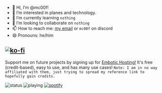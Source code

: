 - 👋 Hi, I’m @mc00f!
- 👀 I’m interested in planes and technology.
- 🌱 I’m currently learning `nothing`
- 💞️ I’m looking to collaborate on `nothing`
- 📫 How to reach me: [my email](mailto:mcoof.9847@gmail.com) or `mc00f` on discord
- 😄 Pronouns: he/him

[![ko-fi](https://ko-fi.com/img/githubbutton_sm.svg)](https://ko-fi.com/U7U3PLVWJ)
---
Support me on future projects by signing up for [Embotic Hosting!](https://dash.embotic.xyz/register?ref=F0rsUqnv) It's free (credit-based), easy to use, and has many use cases! `Note: I am in no way affiliated with them, just trying to spread my reference link to hopefully gain credits.`

![status](https://api.statusbadges.me/badge/status/764596308459257937) ![playing](https://api.statusbadges.me/badge/playing/764596308459257937) [![spotify](https://api.statusbadges.me/badge/spotify/764596308459257937)](https://api.statusbadges.me/openspotify/764596308459257937)
